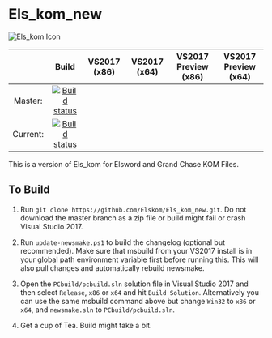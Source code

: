 # Els_kom_new

![Els_kom Icon](https://github.com/Elskom/Els_kom_new/blob/icon/els_kom.png)

|       | Build | VS2017 (x86) | VS2017 (x64) | VS2017 Preview (x86) | VS2017 Preview (x64) |
|:---------------:  |:---------------:  |:---------------:  |:---------------:  |:---------------:  |:---------------:  |
| Master: | [![Build status](https://ci.appveyor.com/api/projects/status/5ikdee6h3qy6lyum/branch/master?svg=true&passingText=Master%20-%20OK&pendingText=Master%20-%20Pending&failingText=Master%20-%20Failing)](https://ci.appveyor.com/project/AraHaan/els-kom-new) |
| Current: | [![Build status](https://ci.appveyor.com/api/projects/status/5ikdee6h3qy6lyum?svg=true&passingText=Current%20-%20OK&pendingText=Current%20-%20Pending&failingText=Current%20-%20Failing)](https://ci.appveyor.com/project/AraHaan/els-kom-new) |

This is a version of Els_kom for Elsword and Grand Chase KOM Files.

## To Build

1. Run ``git clone https://github.com/Elskom/Els_kom_new.git``. Do not download the master branch as a zip file or build might fail or crash Visual Studio 2017.
2. Run ``update-newsmake.ps1`` to build the changelog (optional but recommended). Make sure that msbuild from your VS2017 install is in your global path environment variable first before running this. This will also pull changes and automatically rebuild newsmake.

3. Open the ``PCbuild/pcbuild.sln`` solution file in Visual Studio 2017 and then select ``Release``, ``x86`` or ``x64`` and hit ``Build Solution``. Alternatively you can use the same msbuild command above but change ``Win32`` to ``x86`` or ``x64``, and ``newsmake.sln`` to ``PCbuild/pcbuild.sln``.
4. Get a cup of Tea. Build might take a bit.

